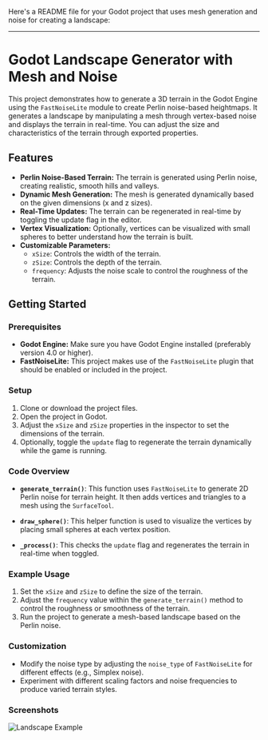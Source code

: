 Here's a README file for your Godot project that uses mesh generation and noise for creating a landscape:

---

# Godot Landscape Generator with Mesh and Noise

This project demonstrates how to generate a 3D terrain in the Godot Engine using the `FastNoiseLite` module to create Perlin noise-based heightmaps. It generates a landscape by manipulating a mesh through vertex-based noise and displays the terrain in real-time. You can adjust the size and characteristics of the terrain through exported properties.

## Features

- **Perlin Noise-Based Terrain:** The terrain is generated using Perlin noise, creating realistic, smooth hills and valleys.
- **Dynamic Mesh Generation:** The mesh is generated dynamically based on the given dimensions (x and z sizes).
- **Real-Time Updates:** The terrain can be regenerated in real-time by toggling the update flag in the editor.
- **Vertex Visualization:** Optionally, vertices can be visualized with small spheres to better understand how the terrain is built.
- **Customizable Parameters:**
  - `xSize`: Controls the width of the terrain.
  - `zSize`: Controls the depth of the terrain.
  - `frequency`: Adjusts the noise scale to control the roughness of the terrain.

## Getting Started

### Prerequisites

- **Godot Engine:** Make sure you have Godot Engine installed (preferably version 4.0 or higher).
- **FastNoiseLite:** This project makes use of the `FastNoiseLite` plugin that should be enabled or included in the project.

### Setup

1. Clone or download the project files.
2. Open the project in Godot.
3. Adjust the `xSize` and `zSize` properties in the inspector to set the dimensions of the terrain.
4. Optionally, toggle the `update` flag to regenerate the terrain dynamically while the game is running.

### Code Overview

- **`generate_terrain()`**: This function uses `FastNoiseLite` to generate 2D Perlin noise for terrain height. It then adds vertices and triangles to a mesh using the `SurfaceTool`.
  
- **`draw_sphere()`**: This helper function is used to visualize the vertices by placing small spheres at each vertex position.

- **`_process()`**: This checks the `update` flag and regenerates the terrain in real-time when toggled.

### Example Usage

1. Set the `xSize` and `zSize` to define the size of the terrain.
2. Adjust the `frequency` value within the `generate_terrain()` method to control the roughness or smoothness of the terrain.
3. Run the project to generate a mesh-based landscape based on the Perlin noise.

### Customization

- Modify the noise type by adjusting the `noise_type` of `FastNoiseLite` for different effects (e.g., Simplex noise).
- Experiment with different scaling factors and noise frequencies to produce varied terrain styles.

### Screenshots

![Landscape Example](path_to_screenshot)
